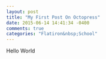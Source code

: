 ```yaml
---
layout: post
title: "My First Post On Octopress"
date: 2015-06-14 14:41:34 -0400
comments: true
categories: "Flatiron&nbsp;School"
---
```

Hello World